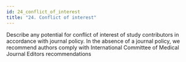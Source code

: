 ```yaml
---
id: 24_conflict_of_interest
title: "24. Conflict of interest"
---
```

Describe any potential for conflict of interest of study contributors in accordance with journal policy. In the absence of a journal policy, we recommend authors comply with International Committee of Medical Journal Editors recommendations